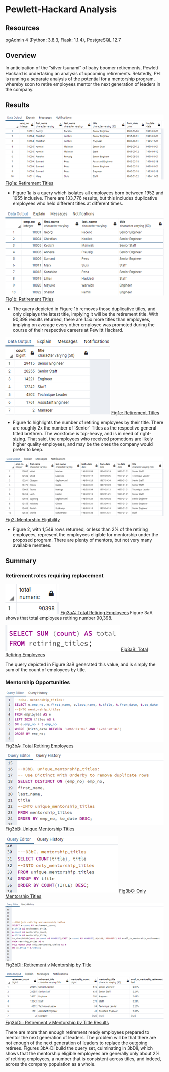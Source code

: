 # Pewlett-Hackard Analysis
## Resources
pgAdmin 4 (Python: 3.8.3, Flask: 1.1.4), PostgreSQL 12.7

## Overview

In anticipation of the “silver tsunami” of baby boomer retirements, Pewlett Hackard is undertaking an analysis of upcoming retirements.  Relatedly, PH is running a separate analysis of the potential for a mentorship program, whereby soon to retire employees mentor the next generation of leaders in the company.  



## Results





![Fig1a: Retirement Titles](other_resources/1a_retirement_titles.png)
[Fig1a: Retirement Titles](other_resources/1a_retirement_titles.png?raw=true "Figure 1a: Retirement Titles")


- Figure 1a is a query which isolates all employees born between 1952 and 1955 inclusive.  There are 133,776 results, but this includes duplicative employees who held different titles at different times.


![Fig1b](other_resources/1b_unique_titles.png)
[Fig1b: Retirement Titles](other_resources/1b_unique_titles.png?raw=true "Figure 1b: Unique Titles")

- The query depicted in Figure 1b removes those duplicative titles, and only displays the latest title, implying it will be the retirement title.  With 90,398 results returned, there are 1.5x more titles than employees, implying on average every other employee was promoted during the course of their respective careers at Pewlitt Hackard.


![Fig1c](other_resources/1c_retiring_titles.png)
[Fig1c: Retirement Titles](other_resources/1c_retiring_titles.png?raw=true "Figure 1c: Retiring Titles")


- Figure 1c highlights the number of retiring employees by their title.  There are roughly 2x the number of ‘Senior’ Titles as the respective general titled brethren.  The workforce is top-heavy, and is in need of right-sizing.  That said, the employees who received promotions are likely higher quality employees, and may be the ones the company would prefer to keep.








![Fig2](other_resources/2_mentorship_eligibility.png)
[Fig2: Mentorship Eligibility](other_resources/2_mentorship_eligibility.png?raw=true "Figure 2: Mentorship Eligibility")


- Figure 2, with 1,549 rows returned, or less than 2% of the retiring employees, represent the employees eligible for mentorship under the proposed program.  There are plenty of mentors, but not very many available mentees.


## Summary


### Retirement roles requiring replacement

![Fig3aA Retiring Employees](other_resources/3aA_total_retiring_employees_results.png)
[Fig3aA: Total Retiring Employees](other_resources/3aA_total_retiring_employees_results.png?raw=true "Figure 3aA: Mentorship Eligibility")
Figure 3aA shows that total employees retiring number 90,398.


![Fig3aB Retiring Employees Query](other_resources/3aB_total_retiring_employees.png)
[Fig3aB: Total Retiring Employees](other_resources/3aB_total_retiring_employees.png?raw=true "Figure 3aB: Mentorship Eligibility")

The query depicted in Figure 3aB generated this value, and is simply the sum of the count of employees by title.


### Mentorship Opportunities



![Fig3bA Mentorship Titles](other_resources/3bA_mentorship_titles.png)
[Fig3bA: Total Retiring Employees](other_resources/3bA_mentorship_titles.png?raw=true "Figure 3bA: Mentorship Eligibility")


![Fig3bB Unique Mentorship Titles](other_resources/3bB_unique_mentorship_titles.png)
[Fig3bB: Unique Mentorship Titles](other_resources/3bB_unique_mentorship_titles.png?raw=true "Figure 3bB: Unique Mentorship Titles")


![Fig3bC Only Mentorship Titles](other_resources/3bC_only_mentorship_titles.png)
[Fig3bC: Only Mentorship Titles](other_resources/3bC_only_mentorship_titles.png?raw=true "Figure 3bC: Only Mentorship Titles")



![Fig3bDi Retirement v Mentorship by Title](other_resources/3bDi_retirement_v_mentorship_by_title.png)
[Fig3bDi: Retirement v Mentorship by Title](other_resources/3bDi_retirement_v_mentorship_by_title.png?raw=true "Figure 3bDi: Retirement v Mentorship by Title")

![Fig3bDii Retirement v Mentorship by Title Results](other_resources/3bDii_retirement_v_mentorship_by_title_results.png)
[Fig3bDii: Retirement v Mentorship by Title Results](other_resources/3bDii_retirement_v_mentorship_by_title_results.png?raw=true "Figure 3bDii: Retirement v Mentorship by Title: Results")


There are more than enough retirement ready employees prepared to mentor the next generation of leaders.  The problem will be that there are not enough of the next generation of leaders to replace the outgoing retirees.  Figures 3bA-Di build the query set, culminating in 3bDii, which shows that the mentorship eligible employees are generally only about 2% of retiring employees, a number that is consistent across titles, and indeed, across the company population as a whole.

